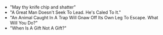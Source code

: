 - "May thy knife chip and shatter"
- "A Great Man Doesn't Seek To Lead. He's Caled To It."
- "An Animal Caught In A Trap Will Gnaw Off Its Own Leg To Escape. What Will You Do?"
- "When Is A Gift Not A Gift?"
